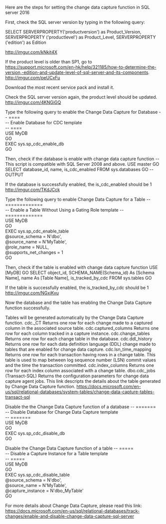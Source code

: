 Here are the steps for setting the change data capture function in SQL server 2016

First, check the SQL server version by typing in the following query:

SELECT	SERVERPROPERTY('productversion') as Product_Version, 
SERVERPROPERTY ('productlevel') as Product_Level, 
SERVERPROPERTY ('edition') as Edition

http://imgur.com/kNkit4X


If the product level is older than SP1, go to https://support.microsoft.com/en-hk/help/321185/how-to-determine-the-version,-edition-and-update-level-of-sql-server-and-its-components.
http://imgur.com/peUCxFu    

Download the most recent service pack and install it.

Check the SQL server version again, the product level should be updated.
http://imgur.com/4KNGiGQ

Type the following query to enable the Change Data Capture for Database
-- ====  
-- Enable Database for CDC template   
-- ====  
USE MyDB  
GO  
EXEC sys.sp_cdc_enable_db  
GO  

Then, check if the database is enable with change data capture function
--This script is compatible with SQL Server 2008 and above.
USE master
GO
SELECT
database_id,
name,
is_cdc_enabled
FROM sys.databases
GO
--OUTPUT

If the database is successfully enabled, the is_cdc_enabled should be 1
http://imgur.com/TKdJCck

Type the following query to enable Change Data Capture for a Table
-- =============  
-- Enable a Table Without Using a Gating Role template 
-- =============  
USE MyDB  
GO  
EXEC sys.sp_cdc_enable_table  
@source_schema = N'dbo',  
@source_name   = N'MyTable',  
@role_name     = NULL,  
@supports_net_changes = 1  
GO

Then, check if the table is enabled with change data capture function
USE [MyDB]
GO
SELECT
object_id,
SCHEMA_NAME(Schema_id) As [Schema Name],
name As [Table Name],
is_tracked_by_cdc
FROM sys.tables
GO


If the table is successfully enabled, the is_tracked_by_cdc should be 1
http://imgur.com/NGxiKvu

Now the database and the table has enabling the Change Data Capture function successfully.

Tables will be generated automatically by the Change Data Capture function.
cdc._CT
Returns one row for each change made to a captured column in the associated source table. 
cdc.captured_columns
Returns one row for each column tracked in a capture instance. 
cdc.change_tables
Returns one row for each change table in the database. 
cdc.ddl_history
Returns one row for each data definition language (DDL) change made to tables that are enabled for change data capture. 
cdc.lsn_time_mapping
Returns one row for each transaction having rows in a change table. This table is used to map between log sequence number (LSN) commit values and the time the transaction committed. 
cdc.index_columns
Returns one row for each index column associated with a change table. 
dbo.cdc_jobs (Transact-SQL)
Returns the configuration parameters for change data capture agent jobs. 
This link descripts the details about the table generated by Change Data Capture function.
https://docs.microsoft.com/en-us/sql/relational-databases/system-tables/change-data-capture-tables-transact-sql


Disable the the Change Data Capture function of a database
-- =======  
-- Disable Database for Change Data Capture template   
-- =======  
USE MyDB  
GO  
EXEC sys.sp_cdc_disable_db  
GO 


Disable the Change Data Capture function of a table
-- =====  
-- Disable a Capture Instance for a Table template   
-- =====  
USE MyDB  
GO  
EXEC sys.sp_cdc_disable_table  
@source_schema = N'dbo',  
@source_name   = N'MyTable',  
@capture_instance = N'dbo_MyTable'  
GO  


For more details about Change Data Capture, please read this link:
https://docs.microsoft.com/en-us/sql/relational-databases/track-changes/enable-and-disable-change-data-capture-sql-server

